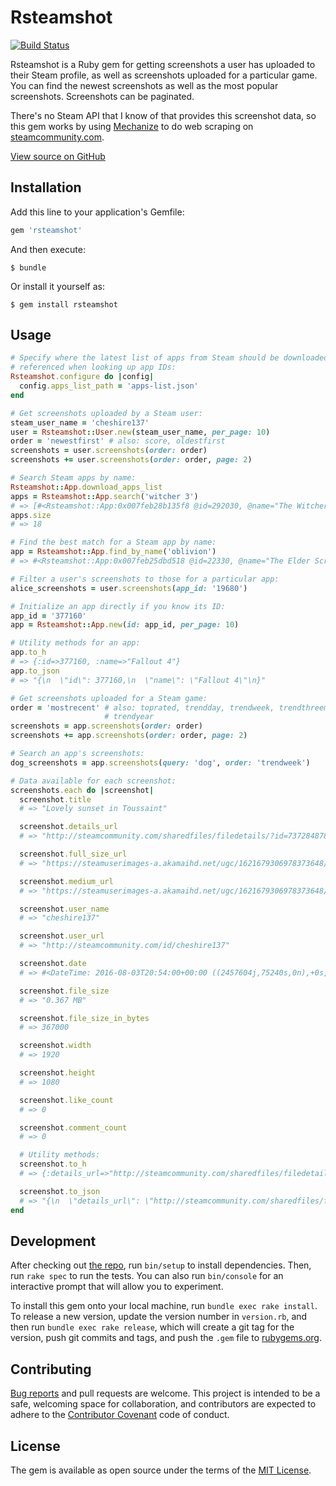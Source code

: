# Rsteamshot

[![Build Status](https://travis-ci.org/cheshire137/rsteamshot.svg?branch=master)](https://travis-ci.org/cheshire137/rsteamshot)

Rsteamshot is a Ruby gem for getting screenshots a user has uploaded to their Steam profile, as well as screenshots uploaded for a particular game. You can find the newest screenshots as well as the most popular screenshots. Screenshots can be paginated.

There's no Steam API that I know of that provides this screenshot data, so this gem works by using [Mechanize](https://github.com/sparklemotion/mechanize) to do web scraping on [steamcommunity.com](http://steamcommunity.com/).

[View source on GitHub](https://github.com/cheshire137/rsteamshot)

## Installation

Add this line to your application's Gemfile:

```ruby
gem 'rsteamshot'
```

And then execute:

    $ bundle

Or install it yourself as:

    $ gem install rsteamshot

## Usage

```ruby
# Specify where the latest list of apps from Steam should be downloaded as a JSON file, and
# referenced when looking up app IDs:
Rsteamshot.configure do |config|
  config.apps_list_path = 'apps-list.json'
end

# Get screenshots uploaded by a Steam user:
steam_user_name = 'cheshire137'
user = Rsteamshot::User.new(steam_user_name, per_page: 10)
order = 'newestfirst' # also: score, oldestfirst
screenshots = user.screenshots(order: order)
screenshots += user.screenshots(order: order, page: 2)

# Search Steam apps by name:
Rsteamshot::App.download_apps_list
apps = Rsteamshot::App.search('witcher 3')
# => [#<Rsteamshot::App:0x007feb28b135f8 @id=292030, @name="The Witcher 3: Wild Hunt"...
apps.size
# => 18

# Find the best match for a Steam app by name:
app = Rsteamshot::App.find_by_name('oblivion')
# => #<Rsteamshot::App:0x007feb25dbd518 @id=22330, @name="The Elder Scrolls IV: Oblivion "...

# Filter a user's screenshots to those for a particular app:
alice_screenshots = user.screenshots(app_id: '19680')

# Initialize an app directly if you know its ID:
app_id = '377160'
app = Rsteamshot::App.new(id: app_id, per_page: 10)

# Utility methods for an app:
app.to_h
# => {:id=>377160, :name=>"Fallout 4"}
app.to_json
# => "{\n  \"id\": 377160,\n  \"name\": \"Fallout 4\"\n}"

# Get screenshots uploaded for a Steam game:
order = 'mostrecent' # also: toprated, trendday, trendweek, trendthreemonths, trendsixmonths,
                     # trendyear
screenshots = app.screenshots(order: order)
screenshots += app.screenshots(order: order, page: 2)

# Search an app's screenshots:
dog_screenshots = app.screenshots(query: 'dog', order: 'trendweek')

# Data available for each screenshot:
screenshots.each do |screenshot|
  screenshot.title
  # => "Lovely sunset in Toussaint"

  screenshot.details_url
  # => "http://steamcommunity.com/sharedfiles/filedetails/?id=737284878"

  screenshot.full_size_url
  # => "https://steamuserimages-a.akamaihd.net/ugc/1621679306978373648/FACBF0285AFB413467E0E76371E8796D8E8C263D/"

  screenshot.medium_url
  # => "https://steamuserimages-a.akamaihd.net/ugc/1621679306978373648/FACBF0285AFB413467E0E76371E8796D8E8C263D/?interpolation=lanczos-none&output-format=jpeg&output-quality=95&fit=inside|1024:576&composite-to%3D%2A%2C%2A%7C1024%3A576&background-color=black"

  screenshot.user_name
  # => "cheshire137"

  screenshot.user_url
  # => "http://steamcommunity.com/id/cheshire137"

  screenshot.date
  # => #<DateTime: 2016-08-03T20:54:00+00:00 ((2457604j,75240s,0n),+0s,2299161j)>

  screenshot.file_size
  # => "0.367 MB"

  screenshot.file_size_in_bytes
  # => 367000

  screenshot.width
  # => 1920

  screenshot.height
  # => 1080

  screenshot.like_count
  # => 0

  screenshot.comment_count
  # => 0

  # Utility methods:
  screenshot.to_h
  # => {:details_url=>"http://steamcommunity.com/sharedfiles/filedetails/?id=737284878", :title=>...

  screenshot.to_json
  # => "{\n  \"details_url\": \"http://steamcommunity.com/sharedfiles/filedetails/?id=737284878\",
end
```

## Development

After checking out [the repo](https://github.com/cheshire137/rsteamshot), run `bin/setup` to install dependencies. Then, run `rake spec` to run the tests. You can also run `bin/console` for an interactive prompt that will allow you to experiment.

To install this gem onto your local machine, run `bundle exec rake install`. To release a new version, update the version number in `version.rb`, and then run `bundle exec rake release`, which will create a git tag for the version, push git commits and tags, and push the `.gem` file to [rubygems.org](https://rubygems.org).

## Contributing

[Bug reports](https://github.com/cheshire137/rsteamshot/issues) and pull requests are welcome. This project is intended to be a safe, welcoming space for collaboration, and contributors are expected to adhere to the [Contributor Covenant](http://contributor-covenant.org) code of conduct.

## License

The gem is available as open source under the terms of the [MIT License](http://opensource.org/licenses/MIT).
